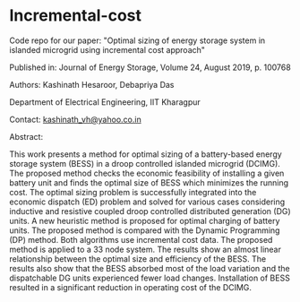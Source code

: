 # Incremental-cost

Code repo for our paper: "Optimal sizing of energy storage system in islanded microgrid using incremental cost approach"

Published in: Journal of Energy Storage, Volume 24, August 2019, p. 100768

Authors: Kashinath Hesaroor, Debapriya Das

Department of Electrical Engineering, IIT Kharagpur

Contact: kashinath_vh@yahoo.co.in

Abstract:

This work presents a method for optimal sizing of a battery-based energy storage system (BESS) in a droop controlled islanded microgrid (DCIMG). The proposed method checks the economic feasibility of installing a given battery unit and finds the optimal size of BESS which minimizes the running cost. The optimal sizing problem is successfully integrated into the economic dispatch (ED) problem and solved for various cases considering inductive and resistive coupled droop controlled distributed generation (DG) units. A new heuristic method is proposed for optimal charging of battery units. The proposed method is compared with the Dynamic Programming (DP) method. Both algorithms use incremental cost data. The proposed method is applied to a 33 node system. The results show an almost linear relationship between the optimal size and efficiency of the BESS. The results also show that the BESS absorbed most of the load variation and the dispatchable DG units experienced fewer load changes. Installation of BESS resulted in a significant reduction in operating cost of the DCIMG.
